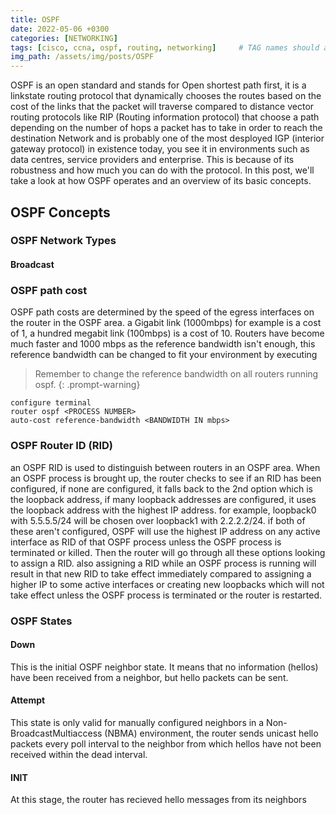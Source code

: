 ```yaml
---
title: OSPF
date: 2022-05-06 +0300
categories: [NETWORKING]
tags: [cisco, ccna, ospf, routing, networking]     # TAG names should always be lowercase
img_path: /assets/img/posts/OSPF
---
```


OSPF is an open standard and stands for Open shortest path first, it is a linkstate routing protocol that dynamically chooses the routes based on the cost of the links that the packet will traverse compared to distance vector routing protocols like RIP (Routing information protocol) that choose a path depending on the number of hops a packet has to take in order to reach the destination Network and is probably one of the most desployed IGP (interior gateway protocol) in existence today, you see it in environments such as data centres, service providers and enterprise. This is because of its robustness and how much you can do with the protocol. In this post, we'll take a look at how OSPF operates and an overview of its basic concepts.

## OSPF Concepts

### OSPF Network Types

#### Broadcast


### OSPF path cost

OSPF path costs are determined by the speed of the egress interfaces
on the router in the OSPF area. a Gigabit link (1000mbps) for example is a cost of 1, a
hundred megabit link (100mbps) is a cost of 10. Routers have become much faster and 1000 mbps as the reference bandwidth isn't enough, this reference bandwidth can be changed to fit your environment  by executing

> Remember to change the reference bandwidth on all routers running ospf.
{: .prompt-warning}

```console
configure terminal
router ospf <PROCESS NUMBER>
auto-cost reference-bandwidth <BANDWIDTH IN mbps>
```

### OSPF Router ID (RID)

an OSPF RID is used to distinguish between routers in an OSPF area. When an OSPF process is brought up, the router checks to see if an RID has been configured, if none are configured, it falls back to the 2nd option which is the loopback address, if many loopback addresses are configured, it uses the loopback address with the highest IP address. for example, loopback0 with 5.5.5.5/24 will be chosen over loopback1 with 2.2.2.2/24. if both of these aren't configured, OSPF will use the highest IP address on any active interface as RID of that OSPF process unless the OSPF process is terminated or killed. Then the router will go through all these options looking to assign a RID. also assigning a RID while an OSPF process is running will result in that new RID to take effect immediately compared to assigning a higher IP to some active interfaces or creating new loopbacks which will not take effect unless the OSPF process is terminated or the router is restarted.

### OSPF States

#### Down

This is the initial OSPF neighbor state. It means that no information (hellos) have been received from a neighbor, but hello packets can be sent.

#### Attempt

This state is only valid for manually configured neighbors in a Non-BroadcastMultiaccess (NBMA) environment, the router sends unicast hello packets every poll interval to the neighbor from which hellos have not been received within the dead interval.

#### INIT

At this stage, the router has recieved hello messages from its neighbors
